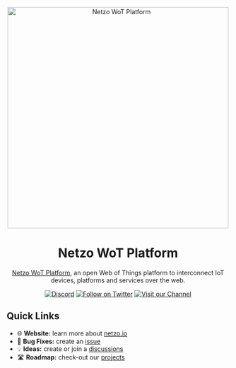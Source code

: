 <p align="center">
  <a href="https://netzo.io" rel="noopener" target="_blank">
    <img width="500" src="https://imagedelivery.net/ueE2deJ7Yq2Fp-coYWU15g/0376a270-206b-4695-7df3-cec789fc7300/public" alt="Netzo WoT Platform" />
  </a>
</p>

<h1 align="center">Netzo WoT Platform</h1>

<p align="center">
  <a href="https://app.netzo.io" target="_blank">Netzo WoT Platform</a>, an open Web of Things platform to interconnect IoT devices, platforms and services over the web. 
</p>
  
<div align="center">
  
[![Discord](https://discord.com/api/guilds/790465167523577887/widget.png)](https://discord.gg/6wQRmrcPXp)
[![Follow on Twitter](https://img.shields.io/twitter/follow/netzoio.svg?label=follow+netzoio)](https://twitter.com/netzoio)
[![Visit our Channel](https://img.shields.io/youtube/channel/views/UCHFSTwM7-ZjeJRI0RwtlFmg)](https://www.youtube.com/channel/UCHFSTwM7-ZjeJRI0RwtlFmg)
</div>

## Quick Links
- 🌐 **Website:** learn more about [netzo.io](https://netzoio.io)
- 🐛 **Bug Fixes:** create an [issue](https://github.com/netzoio/netzo/issues)
- 💡 **Ideas:** create or join a [discussions](https://github.com/netzoio/netzo/discussions)
- 🛣️ **Roadmap:** check-out our [projects](https://github.com/netzoio/netzo/projects)
